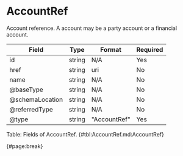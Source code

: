 <!--
    ATTENTION: This file was generated via gradle!
               Do NOT manually edit this file! Any such changes will be overwritten!
-->

# AccountRef

Account reference.
A account may be a party account or a financial account.

| Field | Type | Format | Required |
| ------- | ------- | ------- | --- |
| id | string | N/A | Yes |
| href | string | uri | No |
| name | string | N/A | No |
| @baseType | string | N/A | No |
| @schemaLocation | string | N/A | No |
| @referredType | string | N/A | No |
| @type | string | "AccountRef" | Yes |

Table: Fields of AccountRef. {#tbl:AccountRef.md:AccountRef}

{#page:break}
